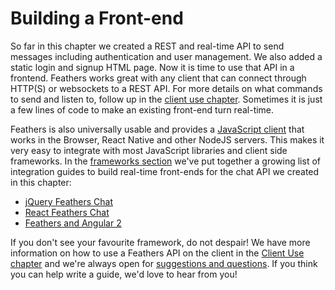 # Building a Front-end

So far in this chapter we created a REST and real-time API to send messages including authentication and user management. We also added a static login and signup HTML page. Now it is time to use that API in a frontend. Feathers works great with any client that can connect through HTTP(S) or websockets to a REST API. For more details on what commands to send and listen to, follow up in the [client use chapter](../clients/readme.md). Sometimes it is just a few lines of code to make an existing front-end turn real-time.

Feathers is also universally usable and provides a [JavaScript client](../clients/feathers.md) that works in the Browser, React Native and other NodeJS servers. This makes it very easy to integrate with most JavaScript libraries and client side frameworks. In the [frameworks section](../frameworks/readme.md) we've put together a growing list of integration guides to build real-time front-ends for the chat API we created in this chapter:

- [jQuery Feathers Chat](../frameworks/jquery.md)
- [React Feathers Chat](../frameworks/react.md)
- [Feathers and Angular 2](../frameworks/angular2.md)

If you don't see your favourite framework, do not despair! We have more information on how to use a Feathers API on the client in the [Client Use chapter](../clients/readme.md) and we're always open for [suggestions and questions](../help/readme.md). If you think you can help write a guide, we'd love to hear from you!
